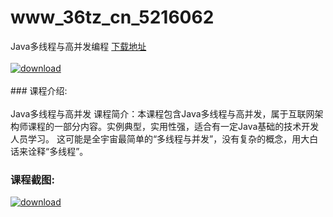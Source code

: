 # www_36tz_cn_5216062
Java多线程与高并发编程
[下载地址](http://www.36tz.cn/article/5216062 "下载地址")
<br/></br>[![download](http://36tz.cn/muke_img/2020_11_2-25-300x184.png "下载地址")](http://www.36tz.cn/article/5216062 "下载地址")
<br/></br>### 课程介绍:<br/></br>Java多线程与高并发 课程简介：本课程包含Java多线程与高并发，属于互联网架构师课程的一部分内容。实例典型，实用性强，适合有一定Java基础的技术开发人员学习。
这可能是全宇宙最简单的“多线程与并发”，没有复杂的概念，用大白话来诠释“多线程”。

### 课程截图:
[![download](http://36tz.cn/muke_img/2020_11_1-25.png "下载地址")](http://www.36tz.cn/article/5216062 "下载地址")
